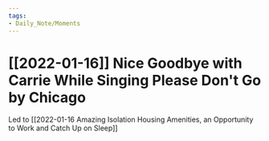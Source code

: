 ```yaml
---
tags:
- Daily_Note/Moments
---
```


# [[2022-01-16]] Nice Goodbye with Carrie While Singing Please Don't Go by Chicago



Led to [[2022-01-16 Amazing Isolation Housing Amenities, an Opportunity to Work and Catch Up on Sleep]]